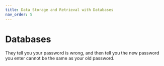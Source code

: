 ```yaml
---
title: Data Storage and Retrieval with Databases
nav_order: 5
---
```


# Databases
They tell you your password is wrong, and then tell you the new password you enter cannot be the same as your old password.